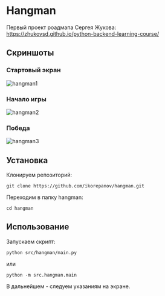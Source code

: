 # Hangman

Первый проект роадмапа Сергея Жукова:
https://zhukovsd.github.io/python-backend-learning-course/

## Скриншоты

### Стартовый экран

![hangman1](https://github.com/user-attachments/assets/b8c1d6fa-dd89-4d52-8ecb-f815d13ae086)

### Начало игры

![hangman2](https://github.com/user-attachments/assets/009797a3-e371-43d5-8224-72edf069490f)

### Победа

![hangman3](https://github.com/user-attachments/assets/f38623c9-96de-4cee-867f-89762dd14d57)

## Установка

Клонируем репозиторий:
```shell
git clone https://github.com/ikorepanov/hangman.git
```

Переходим в папку hangman:
```shell
cd hangman
```

## Использование

Запускаем скрипт:
```shell
python src/hangman/main.py
```

или

```shell
python -m src.hangman.main
```

В дальнейшем - следуем указаниям на экране.
